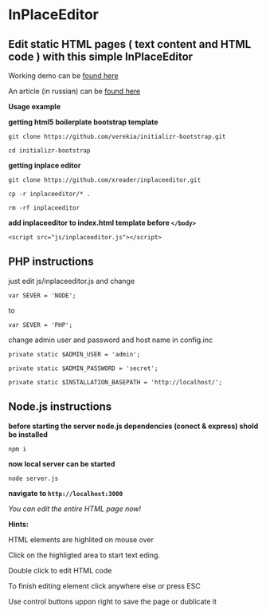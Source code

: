 InPlaceEditor
=============

Edit static HTML pages ( text content and HTML code ) with this simple InPlaceEditor
------------------------------------------------------------------------------------

Working demo can be [found here](http://xreader.github.com/inplaceeditor/demo.html "Demo")

An article (in russian) can be [found here](http://habrahabr.ru/post/167647/ "Article")

**Usage example**

**getting html5 boilerplate bootstrap template**

`git clone https://github.com/verekia/initializr-bootstrap.git`

`cd initializr-bootstrap`

**getting inplace editor**

`git clone https://github.com/xreader/inplaceeditor.git`

`cp -r inplaceeditor/* .`

`rm -rf inplaceeditor`


**add inplaceeditor to index.html template before `</body>`**

`<script src="js/inplaceeditor.js"></script>`

PHP instructions
----------------
just edit js/inplaceeditor.js and change

`var SEVER = 'NODE';`

to

`var SEVER = 'PHP';`

change admin user and password and host name in config.inc

  `private static $ADMIN_USER = 'admin';`
  
  `private static $ADMIN_PASSWORD = 'secret';`
  
  `private static $INSTALLATION_BASEPATH = 'http://localhost/';`


Node.js instructions
--------------------

**before starting the server node.js dependencies (conect & express) shold be installed**

`npm i`

**now local server can be started**

`node server.js`

**navigate to `http://localhost:3000`**

*You can edit the entire HTML page now!*


**Hints:**

HTML elements are highlited on mouse over

Click on the highligted area to start text eding.

Double click to edit HTML code


To finish editing element click anywhere else or press ESC

Use control buttons uppon right to save the page or dublicate it







